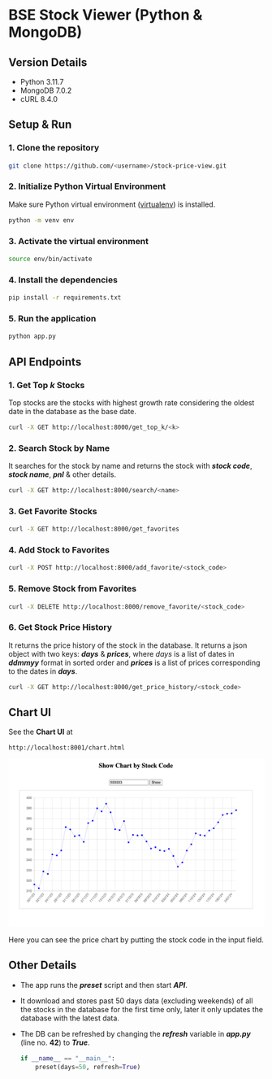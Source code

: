# BSE Stock Viewer (Python & MongoDB)

## Version Details

- Python 3.11.7
- MongoDB 7.0.2
- cURL 8.4.0

## Setup & Run

### 1. Clone the repository

```bash
git clone https://github.com/<username>/stock-price-view.git
```

### 2. Initialize Python Virtual Environment

Make sure Python virtual environment ([virtualenv](https://pypi.org/project/virtualenv/)) is installed.

```bash
python -m venv env
```

### 3. Activate the virtual environment

```bash
source env/bin/activate
```

### 4. Install the dependencies

```bash
pip install -r requirements.txt
```

### 5. Run the application

```bash
python app.py
```

## API Endpoints

### 1. Get Top _**k**_ Stocks

Top stocks are the stocks with highest growth rate considering the oldest date in the database as the base date.

```bash
curl -X GET http://localhost:8000/get_top_k/<k>
```

### 2. Search Stock by Name

It searches for the stock by name and returns the stock with _**stock code**_, _**stock name**_, _**pnl**_ & other details.

```bash
curl -X GET http://localhost:8000/search/<name>
```

### 3. Get Favorite Stocks

```bash
curl -X GET http://localhost:8000/get_favorites
```

### 4. Add Stock to Favorites

```bash
curl -X POST http://localhost:8000/add_favorite/<stock_code>
```

### 5. Remove Stock from Favorites

```bash
curl -X DELETE http://localhost:8000/remove_favorite/<stock_code>
```

### 6. Get Stock Price History

It returns the price history of the stock in the database. It returns a json object with two keys: _**days**_ & _**prices**_, where _days_ is a list of dates in _**ddmmyy**_ format in sorted order and _**prices**_ is a list of prices corresponding to the dates in _**days**_.

```bash
curl -X GET http://localhost:8000/get_price_history/<stock_code>
```

## Chart UI

See the **Chart UI** at

```url
http://localhost:8001/chart.html
```

![Chart](./chart.png)

Here you can see the price chart by putting the stock code in the input field.

## Other Details

- The app runs the _**preset**_ script and then start _**API**_.
- It download and stores past 50 days data (excluding weekends) of all the stocks in the database for the first time only, later it only updates the database with the latest data.
- The DB can be refreshed by changing the _**refresh**_ variable in _**app.py**_ (line no. **42**) to _**True**_.

    ```python
    if __name__ == "__main__":
        preset(days=50, refresh=True)
    ```
